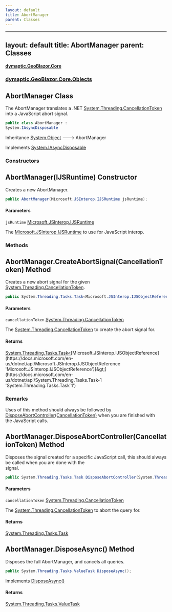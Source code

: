 ```yaml
---
layout: default
title: AbortManager
parent: Classes
---
```

---
layout: default
title: AbortManager
parent: Classes
---
#### [dymaptic.GeoBlazor.Core](index.html 'index')
### [dymaptic.GeoBlazor.Core.Objects](index.html#dymaptic.GeoBlazor.Core.Objects 'dymaptic.GeoBlazor.Core.Objects')

## AbortManager Class

The AbortManager translates a .NET [System.Threading.CancellationToken](https://docs.microsoft.com/en-us/dotnet/api/System.Threading.CancellationToken 'System.Threading.CancellationToken') into a JavaScript abort signal.

```csharp
public class AbortManager :
System.IAsyncDisposable
```

Inheritance [System.Object](https://docs.microsoft.com/en-us/dotnet/api/System.Object 'System.Object') &#129106; AbortManager

Implements [System.IAsyncDisposable](https://docs.microsoft.com/en-us/dotnet/api/System.IAsyncDisposable 'System.IAsyncDisposable')
### Constructors

<a name='dymaptic.GeoBlazor.Core.Objects.AbortManager.AbortManager(Microsoft.JSInterop.IJSRuntime)'></a>

## AbortManager(IJSRuntime) Constructor

Creates a new AbortManager.

```csharp
public AbortManager(Microsoft.JSInterop.IJSRuntime jsRuntime);
```
#### Parameters

<a name='dymaptic.GeoBlazor.Core.Objects.AbortManager.AbortManager(Microsoft.JSInterop.IJSRuntime).jsRuntime'></a>

`jsRuntime` [Microsoft.JSInterop.IJSRuntime](https://docs.microsoft.com/en-us/dotnet/api/Microsoft.JSInterop.IJSRuntime 'Microsoft.JSInterop.IJSRuntime')

The [Microsoft.JSInterop.IJSRuntime](https://docs.microsoft.com/en-us/dotnet/api/Microsoft.JSInterop.IJSRuntime 'Microsoft.JSInterop.IJSRuntime') to use for JavaScript interop.
### Methods

<a name='dymaptic.GeoBlazor.Core.Objects.AbortManager.CreateAbortSignal(System.Threading.CancellationToken)'></a>

## AbortManager.CreateAbortSignal(CancellationToken) Method

Creates a new abort signal for the given [System.Threading.CancellationToken](https://docs.microsoft.com/en-us/dotnet/api/System.Threading.CancellationToken 'System.Threading.CancellationToken').

```csharp
public System.Threading.Tasks.Task<Microsoft.JSInterop.IJSObjectReference> CreateAbortSignal(System.Threading.CancellationToken cancellationToken);
```
#### Parameters

<a name='dymaptic.GeoBlazor.Core.Objects.AbortManager.CreateAbortSignal(System.Threading.CancellationToken).cancellationToken'></a>

`cancellationToken` [System.Threading.CancellationToken](https://docs.microsoft.com/en-us/dotnet/api/System.Threading.CancellationToken 'System.Threading.CancellationToken')

The [System.Threading.CancellationToken](https://docs.microsoft.com/en-us/dotnet/api/System.Threading.CancellationToken 'System.Threading.CancellationToken') to create the abort signal for.

#### Returns
[System.Threading.Tasks.Task&lt;](https://docs.microsoft.com/en-us/dotnet/api/System.Threading.Tasks.Task-1 'System.Threading.Tasks.Task`1')[Microsoft.JSInterop.IJSObjectReference](https://docs.microsoft.com/en-us/dotnet/api/Microsoft.JSInterop.IJSObjectReference 'Microsoft.JSInterop.IJSObjectReference')[&gt;](https://docs.microsoft.com/en-us/dotnet/api/System.Threading.Tasks.Task-1 'System.Threading.Tasks.Task`1')

### Remarks
Uses of this method should always be followed by [DisposeAbortController(CancellationToken)](dymaptic.GeoBlazor.Core.Objects.AbortManager.html#dymaptic.GeoBlazor.Core.Objects.AbortManager.DisposeAbortController(System.Threading.CancellationToken) 'dymaptic.GeoBlazor.Core.Objects.AbortManager.DisposeAbortController(System.Threading.CancellationToken)') when you are finished with  
the JavaScript calls.

<a name='dymaptic.GeoBlazor.Core.Objects.AbortManager.DisposeAbortController(System.Threading.CancellationToken)'></a>

## AbortManager.DisposeAbortController(CancellationToken) Method

Disposes the signal created for a specific JavaScript call, this should always be called when you are done with the  
signal.

```csharp
public System.Threading.Tasks.Task DisposeAbortController(System.Threading.CancellationToken cancellationToken);
```
#### Parameters

<a name='dymaptic.GeoBlazor.Core.Objects.AbortManager.DisposeAbortController(System.Threading.CancellationToken).cancellationToken'></a>

`cancellationToken` [System.Threading.CancellationToken](https://docs.microsoft.com/en-us/dotnet/api/System.Threading.CancellationToken 'System.Threading.CancellationToken')

The [System.Threading.CancellationToken](https://docs.microsoft.com/en-us/dotnet/api/System.Threading.CancellationToken 'System.Threading.CancellationToken') to abort the query for.

#### Returns
[System.Threading.Tasks.Task](https://docs.microsoft.com/en-us/dotnet/api/System.Threading.Tasks.Task 'System.Threading.Tasks.Task')

<a name='dymaptic.GeoBlazor.Core.Objects.AbortManager.DisposeAsync()'></a>

## AbortManager.DisposeAsync() Method

Disposes the full AbortManager, and cancels all queries.

```csharp
public System.Threading.Tasks.ValueTask DisposeAsync();
```

Implements [DisposeAsync()](https://docs.microsoft.com/en-us/dotnet/api/System.IAsyncDisposable.DisposeAsync 'System.IAsyncDisposable.DisposeAsync')

#### Returns
[System.Threading.Tasks.ValueTask](https://docs.microsoft.com/en-us/dotnet/api/System.Threading.Tasks.ValueTask 'System.Threading.Tasks.ValueTask')

